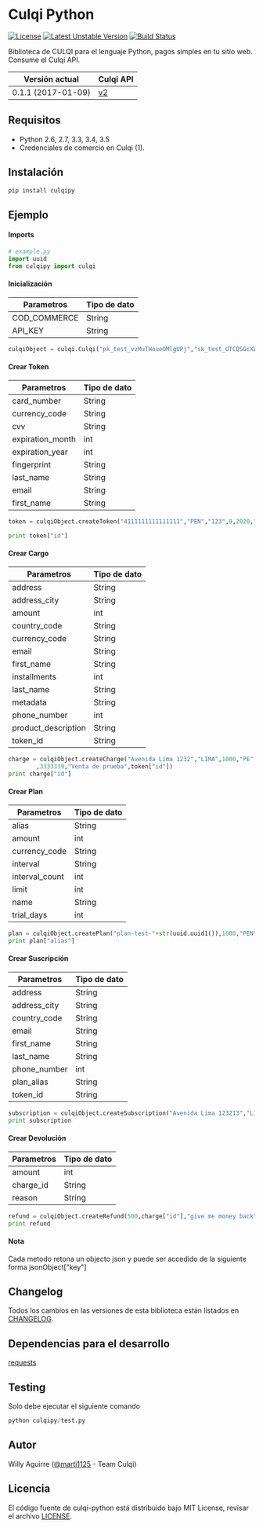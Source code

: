 # Culqi Python

[![License](https://poser.pugx.org/culqi/culqi-php/license)](https://github.com/culqi/culqi-python/blob/master/LICENSE.txt)
[![Latest Unstable Version](https://poser.pugx.org/culqi/culqi-php/v/unstable)](https://pypi.python.org/pypi/culqi_py)
[![Build Status](https://travis-ci.org/culqi/culqi-python.svg?branch=master)](https://travis-ci.org/culqi/culqi-python)

Biblioteca de CULQI para el lenguaje Python, pagos simples en tu sitio web. Consume el Culqi API.

| Versión actual|Culqi API|
|----|----|
| 0.1.1 (2017-01-09) |[v2](https://beta.culqi.com)|

## Requisitos

- Python 2.6, 2.7, 3.3, 3.4, 3.5
- Credenciales de comercio en Culqi (1).

## Instalación

```bash
pip install culqipy
```

## Ejemplo

#### Imports

```python
# example.py
import uuid
from culqipy import culqi
```
#### Inicialización
| Parametros | Tipo de dato |
|----|----|
| COD_COMMERCE | String |
| API_KEY | String |

```python
culqiObject = culqi.Culqi("pk_test_vzMuTHoueOMlgUPj","sk_test_UTCQSGcXW8bCyU59")
```

#### Crear Token
| Parametros | Tipo de dato |
|----|----|
| card_number | String |
| currency_code | String |
| cvv | String |
| expiration_month | int |
| expiration_year | int |
| fingerprint | String |
| last_name | String |
| email | String |
| first_name | String |

```python
token = culqiObject.createToken("4111111111111111","PEN","123",9,2020,"q352454534","Muro","wmuro@me.com","William")

print token["id"]
```

#### Crear Cargo
| Parametros | Tipo de dato |
|----|----|
| address | String |
| address_city | String |
| amount | int |
| country_code | String |
| currency_code | String |
| email | String |
| first_name | String |
| installments | int |
| last_name | String |
| metadata | String |
| phone_number | int |
| product_description | String |
| token_id | String |

```python
charge = culqiObject.createCharge("Avenida Lima 1232","LIMA",1000,"PE","PEN","wmuro@me.com","William",0,"Muro",""
        ,3333339,"Venta de prueba",token["id"])
print charge["id"]
```

#### Crear Plan
| Parametros | Tipo de dato |
|----|----|
| alias | String |
| amount | int |
| currency_code | String |
| interval | String |
| interval_count | int |
| limit | int |
| name | String |
| trial_days | int |

```python
plan = culqiObject.createPlan("plan-test-"+str(uuid.uuid1()),1000,"PEN","day",2,10,"Plan de Prueba"+str(uuid.uuid1()),50)
print plan["alias"]
```

#### Crear Suscripción
| Parametros | Tipo de dato |
|----|----|
| address | String |
| address_city | String |
| country_code | String |
| email | String |
| first_name | String |
| last_name | String |
| phone_number | int |
| plan_alias | String |
| token_id | String |

```python
subscription = culqiObject.createSubscription("Avenida Lima 123213","LIMA","PE","wmuro@me.com","Muro","William",1234567789,plan["alias"],token["id"])
print subscription
```

#### Crear Devolución
| Parametros | Tipo de dato |
|----|----|
| amount | int |
| charge_id | String |
| reason | String |

```python
refund = culqiObject.createRefund(500,charge["id"],"give me money back")
print refund
```
#### Nota
Cada metodo retona un objecto json y puede ser accedido de la siguiente forma jsonObject["key"]

## Changelog

Todos los cambios en las versiones de esta biblioteca están listados en [CHANGELOG](CHANGELOG).

## Dependencias para el desarrollo

[requests](http://docs.python-requests.org/en/master/)

## Testing

Solo debe ejecutar el siguiente comando

```python
python culqipy/test.py
```


## Autor

Willy Aguirre ([@marti1125](https://github.com/marti1125) - Team Culqi)

## Licencia

El código fuente de culqi-python está distribuido bajo MIT License, revisar el archivo [LICENSE](https://github.com/culqi/culqi-python/blob/master/LICENSE.txt).
